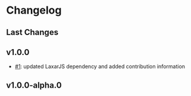 # Changelog

## Last Changes


## v1.0.0

- [#1](https://github.com/LaxarJS/ax-tooltip-control/issues/1): updated LaxarJS dependency and added contribution information


## v1.0.0-alpha.0
